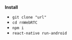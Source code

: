 **Install**

-  ```git clone "url"```
-  ```cd rnWebRTC```
-  ```npm i```
-  ```react-native run-android```